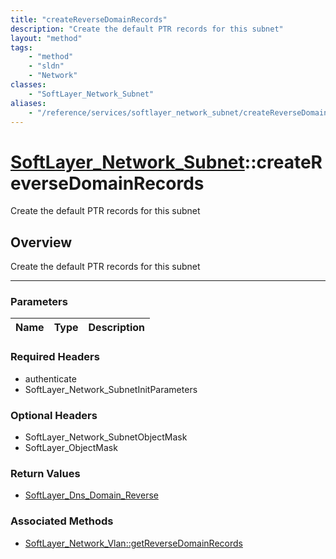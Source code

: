 ```yaml
---
title: "createReverseDomainRecords"
description: "Create the default PTR records for this subnet"
layout: "method"
tags:
    - "method"
    - "sldn"
    - "Network"
classes:
    - "SoftLayer_Network_Subnet"
aliases:
    - "/reference/services/softlayer_network_subnet/createReverseDomainRecords"
---
```

# [SoftLayer_Network_Subnet](/reference/services/SoftLayer_Network_Subnet)::createReverseDomainRecords


Create the default PTR records for this subnet


## Overview 
Create the default PTR records for this subnet 

-----

### Parameters 
|Name | Type | Description |
| --- | --- | --- |


### Required Headers
* authenticate
* SoftLayer_Network_SubnetInitParameters


### Optional Headers
* SoftLayer_Network_SubnetObjectMask
* SoftLayer_ObjectMask

### Return Values
* <a href='/reference/datatypes/SoftLayer_Dns_Domain_Reverse'>SoftLayer_Dns_Domain_Reverse </a>


### Associated Methods

*  [SoftLayer_Network_Vlan::getReverseDomainRecords](/reference/services/SoftLayer_Network_Vlan/getReverseDomainRecords )




